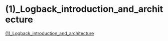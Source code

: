 # (1)_Logback_introduction_and_architecture
[(1)_Logback_introduction_and_architecture](https://aiwithcloud.com/?p=1838)